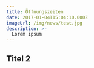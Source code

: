 ```yaml
---
title: Öffnungszeiten
date: 2017-01-04T15:04:10.000Z
imageUrl: /img/news/test.jpg
description: >-
  Lorem ipsum
---
```


## Titel 2